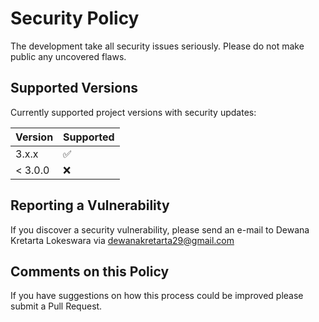 # Security Policy

The development take all security issues seriously. Please do not make public any uncovered flaws.

## Supported Versions

Currently supported project versions with security updates:

| Version | Supported          |
| ------- | ------------------ |
| 3.x.x   | :white_check_mark: |
| < 3.0.0 | :x:                |

## Reporting a Vulnerability

If you discover a security vulnerability, please send an e-mail to Dewana Kretarta Lokeswara via <dewanakretarta29@gmail.com>

## Comments on this Policy

If you have suggestions on how this process could be improved please submit a Pull Request.
